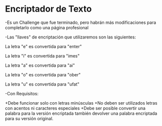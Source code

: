 <h1>Encriptador de Texto</h1>

-Es un Challenge que fue terminado, pero habrán más modificaciones para completarlo como una página profesional 

-Las "llaves" de encriptación que utilizaremos son las siguientes:

  La letra "e" es convertida para "enter"
  
  La letra "i" es convertida para "imes"
  
  La letra "a" es convertida para "ai"
  
  La letra "o" es convertida para "ober"
  
  La letra "u" es convertida para "ufat" 
  

-Con Requisitos:

  +Debe funcionar solo con letras minúsculas
  +No deben ser utilizados letras con acentos ni caracteres especiales
  +Debe ser posible convertir una palabra para la versión encriptada también devolver una palabra encriptada para su versión original.
